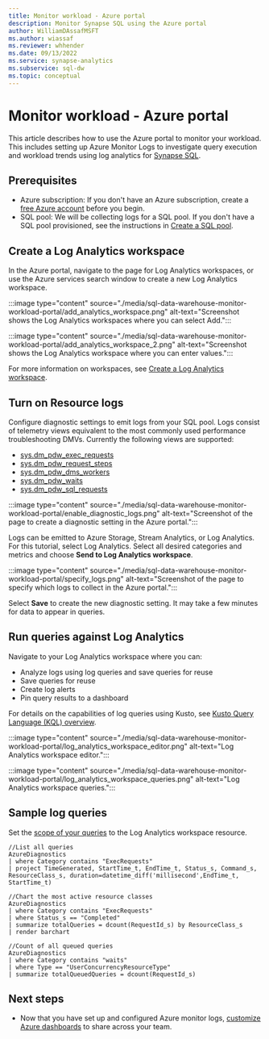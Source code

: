 ```yaml
---
title: Monitor workload - Azure portal
description: Monitor Synapse SQL using the Azure portal
author: WilliamDAssafMSFT
ms.author: wiassaf
ms.reviewer: whhender
ms.date: 09/13/2022
ms.service: synapse-analytics
ms.subservice: sql-dw
ms.topic: conceptual
---
```


# Monitor workload - Azure portal

This article describes how to use the Azure portal to monitor your workload. This includes setting up Azure Monitor Logs to investigate query execution and workload trends using log analytics for [Synapse SQL](https://azure.microsoft.com/blog/workload-insights-with-sql-data-warehouse-delivered-through-azure-monitor-diagnostic-logs-pass/).

## Prerequisites

- Azure subscription: If you don't have an Azure subscription, create a [free Azure account](https://azure.microsoft.com/free/) before you begin.
- SQL pool: We will be collecting logs for a SQL pool. If you don't have a SQL pool provisioned, see the instructions in [Create a SQL pool](./load-data-from-azure-blob-storage-using-copy.md).

## Create a Log Analytics workspace

In the Azure portal, navigate to the page for Log Analytics workspaces, or use the Azure services search window to create a new Log Analytics workspace. 

:::image type="content" source="./media/sql-data-warehouse-monitor-workload-portal/add_analytics_workspace.png" alt-text="Screenshot shows the Log Analytics workspaces where you can select Add.":::

:::image type="content" source="./media/sql-data-warehouse-monitor-workload-portal/add_analytics_workspace_2.png" alt-text="Screenshot shows the Log Analytics workspace where you can enter values.":::

For more information on workspaces, see [Create a Log Analytics workspace](../../azure-monitor/logs/quick-create-workspace.md).

## Turn on Resource logs

Configure diagnostic settings to emit logs from your SQL pool. Logs consist of telemetry views equivalent to the most commonly used performance troubleshooting DMVs. Currently the following views are supported:

- [sys.dm_pdw_exec_requests](/sql/relational-databases/system-dynamic-management-views/sys-dm-pdw-exec-requests-transact-sql?toc=/azure/synapse-analytics/sql-data-warehouse/toc.json&bc=/azure/synapse-analytics/sql-data-warehouse/breadcrumb/toc.json&view=azure-sqldw-latest&preserve-view=true)
- [sys.dm_pdw_request_steps](/sql/relational-databases/system-dynamic-management-views/sys-dm-pdw-request-steps-transact-sql?toc=/azure/synapse-analytics/sql-data-warehouse/toc.json&bc=/azure/synapse-analytics/sql-data-warehouse/breadcrumb/toc.json&view=azure-sqldw-latest&preserve-view=true)
- [sys.dm_pdw_dms_workers](/sql/relational-databases/system-dynamic-management-views/sys-dm-pdw-dms-workers-transact-sql?toc=/azure/synapse-analytics/sql-data-warehouse/toc.json&bc=/azure/synapse-analytics/sql-data-warehouse/breadcrumb/toc.json&view=azure-sqldw-latest&preserve-view=true)
- [sys.dm_pdw_waits](/sql/relational-databases/system-dynamic-management-views/sys-dm-pdw-waits-transact-sql?toc=/azure/synapse-analytics/sql-data-warehouse/toc.json&bc=/azure/synapse-analytics/sql-data-warehouse/breadcrumb/toc.json&view=azure-sqldw-latest&preserve-view=true)
- [sys.dm_pdw_sql_requests](/sql/relational-databases/system-dynamic-management-views/sys-dm-pdw-sql-requests-transact-sql?toc=/azure/synapse-analytics/sql-data-warehouse/toc.json&bc=/azure/synapse-analytics/sql-data-warehouse/breadcrumb/toc.json&view=azure-sqldw-latest&preserve-view=true)

:::image type="content" source="./media/sql-data-warehouse-monitor-workload-portal/enable_diagnostic_logs.png" alt-text="Screenshot of the page to create a diagnostic setting in the Azure portal.":::

Logs can be emitted to Azure Storage, Stream Analytics, or Log Analytics. For this tutorial, select Log Analytics. Select all desired categories and metrics and choose **Send to Log Analytics workspace**. 

:::image type="content" source="./media/sql-data-warehouse-monitor-workload-portal/specify_logs.png" alt-text="Screenshot of the page to specify which logs to collect in the Azure portal.":::

Select **Save** to create the new diagnostic setting. It may take a few minutes for data to appear in queries.

## Run queries against Log Analytics

Navigate to your Log Analytics workspace where you can:

- Analyze logs using log queries and save queries for reuse
- Save queries for reuse
- Create log alerts
- Pin query results to a dashboard

For details on the capabilities of log queries using Kusto, see [Kusto Query Language (KQL) overview](/azure/data-explorer/kusto/query/).

:::image type="content" source="./media/sql-data-warehouse-monitor-workload-portal/log_analytics_workspace_editor.png" alt-text="Log Analytics workspace editor.":::

:::image type="content" source="./media/sql-data-warehouse-monitor-workload-portal/log_analytics_workspace_queries.png" alt-text="Log Analytics workspace queries.":::

## Sample log queries

Set the [scope of your queries](../../azure-monitor/logs/scope.md) to the Log Analytics workspace resource.

```Kusto
//List all queries
AzureDiagnostics
| where Category contains "ExecRequests"
| project TimeGenerated, StartTime_t, EndTime_t, Status_s, Command_s, ResourceClass_s, duration=datetime_diff('millisecond',EndTime_t, StartTime_t)
```

```Kusto
//Chart the most active resource classes
AzureDiagnostics
| where Category contains "ExecRequests"
| where Status_s == "Completed"
| summarize totalQueries = dcount(RequestId_s) by ResourceClass_s
| render barchart
```

```Kusto
//Count of all queued queries
AzureDiagnostics
| where Category contains "waits"
| where Type == "UserConcurrencyResourceType"
| summarize totalQueuedQueries = dcount(RequestId_s)
```

## Next steps

- Now that you have set up and configured Azure monitor logs, [customize Azure dashboards](../../azure-portal/azure-portal-dashboards.md?toc=/azure/synapse-analytics/sql-data-warehouse/toc.json&bc=/azure/synapse-analytics/sql-data-warehouse/breadcrumb/toc.json) to share across your team.
